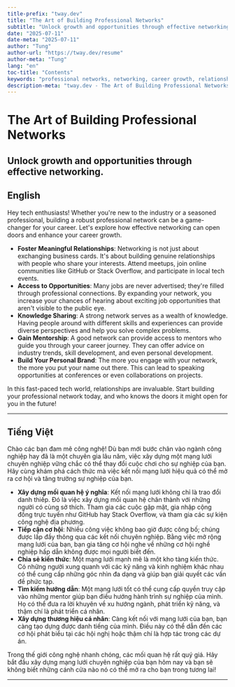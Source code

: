 ```yaml
---
title-prefix: "tway.dev"
title: "The Art of Building Professional Networks"
subtitle: "Unlock growth and opportunities through effective networking."
date: "2025-07-11"
date-meta: "2025-07-11"
author: "Tung"
author-url: "https://tway.dev/resume"
author-meta: "Tung"
lang: "en"
toc-title: "Contents"
keywords: "professional networks, networking, career growth, relationships, opportunities"
description-meta: "tway.dev - The Art of Building Professional Networks - Unlock growth and opportunities through effective networking."
---
```


# The Art of Building Professional Networks
## Unlock growth and opportunities through effective networking.

## English
Hey tech enthusiasts! Whether you're new to the industry or a seasoned professional, building a robust professional network can be a game-changer for your career. Let's explore how effective networking can open doors and enhance your career growth.

- **Foster Meaningful Relationships**: Networking is not just about exchanging business cards. It's about building genuine relationships with people who share your interests. Attend meetups, join online communities like GitHub or Stack Overflow, and participate in local tech events. 
- **Access to Opportunities**: Many jobs are never advertised; they're filled through professional connections. By expanding your network, you increase your chances of hearing about exciting job opportunities that aren't visible to the public eye.
- **Knowledge Sharing**: A strong network serves as a wealth of knowledge. Having people around with different skills and experiences can provide diverse perspectives and help you solve complex problems.
- **Gain Mentorship**: A good network can provide access to mentors who guide you through your career journey. They can offer advice on industry trends, skill development, and even personal development.
- **Build Your Personal Brand**: The more you engage with your network, the more you put your name out there. This can lead to speaking opportunities at conferences or even collaborations on projects.

In this fast-paced tech world, relationships are invaluable. Start building your professional network today, and who knows the doors it might open for you in the future!

---

## Tiếng Việt
Chào các bạn đam mê công nghệ! Dù bạn mới bước chân vào ngành công nghiệp hay đã là một chuyên gia lâu năm, việc xây dựng một mạng lưới chuyên nghiệp vững chắc có thể thay đổi cuộc chơi cho sự nghiệp của bạn. Hãy cùng khám phá cách thức mà việc kết nối mạng lưới hiệu quả có thể mở ra cơ hội và tăng trưởng sự nghiệp của bạn.

- **Xây dựng mối quan hệ ý nghĩa**: Kết nối mạng lưới không chỉ là trao đổi danh thiếp. Đó là việc xây dựng mối quan hệ chân thành với những người có cùng sở thích. Tham gia các cuộc gặp mặt, gia nhập cộng đồng trực tuyến như GitHub hay Stack Overflow, và tham gia các sự kiện công nghệ địa phương.
- **Tiếp cận cơ hội**: Nhiều công việc không bao giờ được công bố; chúng được lấp đầy thông qua các kết nối chuyên nghiệp. Bằng việc mở rộng mạng lưới của bạn, bạn gia tăng cơ hội nghe về những cơ hội nghề nghiệp hấp dẫn không được mọi người biết đến.
- **Chia sẻ kiến thức**: Một mạng lưới mạnh mẽ là một kho tàng kiến thức. Có những người xung quanh với các kỹ năng và kinh nghiệm khác nhau có thể cung cấp những góc nhìn đa dạng và giúp bạn giải quyết các vấn đề phức tạp.
- **Tìm kiếm hướng dẫn**: Một mạng lưới tốt có thể cung cấp quyền truy cập vào những mentor giúp bạn điều hướng hành trình sự nghiệp của mình. Họ có thể đưa ra lời khuyên về xu hướng ngành, phát triển kỹ năng, và thậm chí là phát triển cá nhân.
- **Xây dựng thương hiệu cá nhân**: Càng kết nối với mạng lưới của bạn, bạn càng tạo dựng được danh tiếng của mình. Điều này có thể dẫn đến các cơ hội phát biểu tại các hội nghị hoặc thậm chí là hợp tác trong các dự án.

Trong thế giới công nghệ nhanh chóng, các mối quan hệ rất quý giá. Hãy bắt đầu xây dựng mạng lưới chuyên nghiệp của bạn hôm nay và bạn sẽ không biết những cánh cửa nào nó có thể mở ra cho bạn trong tương lai!

---